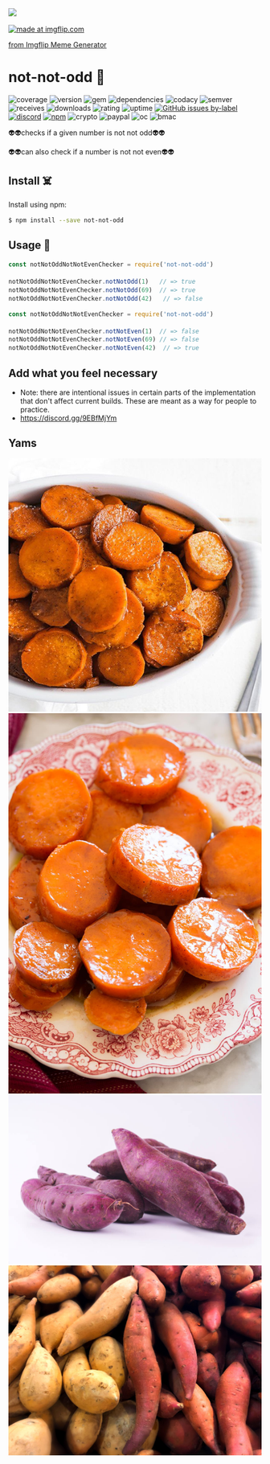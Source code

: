 <img src="https://cdn.discordapp.com/attachments/837800765602005051/1187131696898900080/lighthouse-score.png?ex=6595c58c&is=6583508c&hm=7777b5f154ff37856f97a5def7d96db53ca6180896f6512a25f37b650bf91eb4&"/>

<a href="https://imgflip.com/i/89ts7o"><img src="https://i.imgflip.com/89ts7o.jpg" title="made at imgflip.com"/></a><div><a href="https://imgflip.com/memegenerator">from Imgflip Meme Generator</a></div>
# not-not-odd  🚀
![coverage](https://img.shields.io/badge/coverage-69%25-yellowgreen)
![version](https://img.shields.io/badge/version-4.0.3-blue)
![gem](https://img.shields.io/badge/gem-4.2.0-blue)
![dependencies](https://img.shields.io/badge/dependencies-out%20of%20date-orange)
![codacy](https://img.shields.io/badge/codacy-B-green)
![semver](https://img.shields.io/badge/semver-69.4.20-blue)
![receives](https://img.shields.io/badge/receives-69,420.00%20USD%2Fweek-yellow)
![downloads](https://img.shields.io/badge/downloads-13k%2Fmonth-brightgreen)
![rating](https://img.shields.io/badge/rating-★★★★★★★★★★★★★★★★★★★★★★★★★★★★★★★★★★★★★★★★★★★★★★★★★★★★★★★★★★★★★★★★★★★★★★★★★★★★★★★★★★★★★★★★★★★★★★★★★★★-brightgreen)
![uptime](https://img.shields.io/badge/uptime-100.420%25-brightgreen)
[![GitHub issues by-label](https://img.shields.io/github/issues/badges/shields/good%20first%20issue)](https://github.com/Lvcky-gg/notNotOdd/issues?q=is%3Aissue+is%3Aopen+label%3A%22good+first+issue%22)
[![discord](https://img.shields.io/discord/123?logo=discord&amp;label=discord)](https://discord.gg/9EBfMjYm)
[![npm](https://img.shields.io/npm/v/badges.svg)](https://www.npmjs.com/package/not-not-odd)
![crypto](https://img.shields.io/badge/crypto-donate-yellow.svg)
![paypal](https://img.shields.io/badge/paypal-donate-yellow.svg)
![oc](https://img.shields.io/badge/open%20collective-donate-yellow.svg)
![bmac](https://img.shields.io/badge/buy%20me%20a%20coffee-donate-yellow.svg)

👽👽checks if a given number is not not odd👽👽

👽👽can also check if a number is not not even👽👽


## Install ☠️

Install using npm:

```sh
$ npm install --save not-not-odd
```

## Usage 🖖


```js
const notNotOddNotNotEvenChecker = require('not-not-odd')

notNotOddNotNotEvenChecker.notNotOdd(1)   // => true
notNotOddNotNotEvenChecker.notNotOdd(69)  // => true
notNotOddNotNotEvenChecker.notNotOdd(42)   // => false
```



```js
const notNotOddNotNotEvenChecker = require('not-not-odd')

notNotOddNotNotEvenChecker.notNotEven(1)  // => false
notNotOddNotNotEvenChecker.notNotEven(69) // => false
notNotOddNotNotEvenChecker.notNotEven(42)  // => true
```
## Add what you feel necessary
* Note: there are intentional issues in certain parts of the implementation that don't affect current builds. These are meant as a way for people to practice.
* https://discord.gg/9EBfMjYm


## Yams

![yams](yams-1.jpg)
![yams](yams-2.jpg)
![yams](yams-3.jpeg)
![yams](yams-4.jpg)
